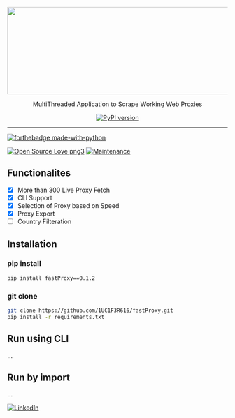 <p align="center">
  <img width="600" height="200" src="https://user-images.githubusercontent.com/41824020/80387953-e7147080-88c6-11ea-9c35-4fd083f47ec4.jpg">
</p>
<p align="center">
  MultiThreaded Application to Scrape Working Web Proxies
<p>
  
<p align="center">
	<a align="center" href="https://pypi.org/project/fastProxy"><img src="https://badge.fury.io/py/fastProxy.svg" alt="PyPI version"></a>
</p>

---
[![forthebadge made-with-python](http://ForTheBadge.com/images/badges/made-with-python.svg)](https://www.python.org/)

[![Open Source Love png3](https://badges.frapsoft.com/os/v3/open-source.png?v=103)](https://github.com/ellerbrock/open-source-badges/)
[![Maintenance](https://img.shields.io/badge/Maintained%3F-yes-green.svg)](https://GitHub.com/1UC1F3R616/fastProxy)

## Functionalites
- [x] More than 300 Live Proxy Fetch
- [x] CLI Support
- [x] Selection of Proxy based on Speed
- [x] Proxy Export
- [ ] Country Filteration

## Installation
### pip install
```bash
pip install fastProxy==0.1.2
```
### git clone
```bash
git clone https://github.com/1UC1F3R616/fastProxy.git
pip install -r requirements.txt
```

## Run using CLI
...

## Run by import
...


[![LinkedIn](https://img.shields.io/static/v1.svg?label=Connect&message=@Kush&color=grey&logo=linkedin&labelColor=blue&style=social)](https://www.linkedin.com/in/kush-choudhary-567b38169?lipi=urn%3Ali%3Apage%3Ad_flagship3_profile_view_base_contact_details%3BDYkgbUGhTniMSRqOUkdN3A%3D%3D)
